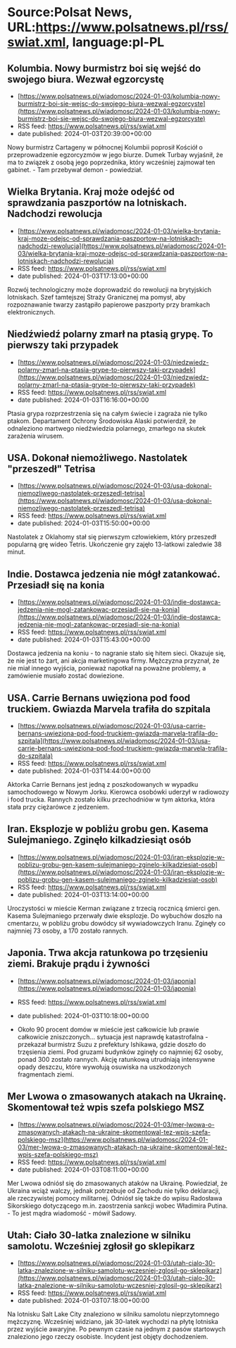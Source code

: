 # Source:Polsat News, URL:https://www.polsatnews.pl/rss/swiat.xml, language:pl-PL

## Kolumbia. Nowy burmistrz boi się wejść do swojego biura. Wezwał egzorcystę
 - [https://www.polsatnews.pl/wiadomosc/2024-01-03/kolumbia-nowy-burmistrz-boi-sie-wejsc-do-swojego-biura-wezwal-egzorcyste](https://www.polsatnews.pl/wiadomosc/2024-01-03/kolumbia-nowy-burmistrz-boi-sie-wejsc-do-swojego-biura-wezwal-egzorcyste)
 - RSS feed: https://www.polsatnews.pl/rss/swiat.xml
 - date published: 2024-01-03T20:39:00+00:00

Nowy burmistrz Cartageny w północnej Kolumbii poprosił Kościół o przeprowadzenie egzorcyzmów w jego biurze. Dumek Turbay wyjaśnił, że ma to związek z osobą jego poprzednika, który wcześniej zajmował ten gabinet. - Tam przebywał demon - powiedział.

## Wielka Brytania. Kraj może odejść od sprawdzania paszportów na lotniskach. Nadchodzi rewolucja
 - [https://www.polsatnews.pl/wiadomosc/2024-01-03/wielka-brytania-kraj-moze-odejsc-od-sprawdzania-paszportow-na-lotniskach-nadchodzi-rewolucja](https://www.polsatnews.pl/wiadomosc/2024-01-03/wielka-brytania-kraj-moze-odejsc-od-sprawdzania-paszportow-na-lotniskach-nadchodzi-rewolucja)
 - RSS feed: https://www.polsatnews.pl/rss/swiat.xml
 - date published: 2024-01-03T17:13:00+00:00

Rozwój technologiczny może doprowadzić do rewolucji na brytyjskich lotniskach. Szef tamtejszej Straży Granicznej ma pomysł, aby rozpoznawanie twarzy zastąpiło papierowe paszporty przy bramkach elektronicznych.

## Niedźwiedź polarny zmarł na ptasią grypę. To pierwszy taki przypadek
 - [https://www.polsatnews.pl/wiadomosc/2024-01-03/niedzwiedz-polarny-zmarl-na-ptasia-grype-to-pierwszy-taki-przypadek](https://www.polsatnews.pl/wiadomosc/2024-01-03/niedzwiedz-polarny-zmarl-na-ptasia-grype-to-pierwszy-taki-przypadek)
 - RSS feed: https://www.polsatnews.pl/rss/swiat.xml
 - date published: 2024-01-03T16:16:00+00:00

Ptasia grypa rozprzestrzenia się na całym świecie i zagraża nie tylko ptakom. Departament Ochrony Środowiska Alaski potwierdził, że odnaleziono martwego niedźwiedzia polarnego, zmarłego na skutek zarażenia wirusem.

## USA. Dokonał niemożliwego. Nastolatek "przeszedł" Tetrisa
 - [https://www.polsatnews.pl/wiadomosc/2024-01-03/usa-dokonal-niemozliwego-nastolatek-przeszedl-tetrisa](https://www.polsatnews.pl/wiadomosc/2024-01-03/usa-dokonal-niemozliwego-nastolatek-przeszedl-tetrisa)
 - RSS feed: https://www.polsatnews.pl/rss/swiat.xml
 - date published: 2024-01-03T15:50:00+00:00

Nastolatek z Oklahomy stał się pierwszym człowiekiem, który przeszedł popularną grę wideo Tetris. Ukończenie gry zajęło 13-latkowi zaledwie 38 minut.

## Indie. Dostawca jedzenia nie mógł zatankować. Przesiadł się na konia
 - [https://www.polsatnews.pl/wiadomosc/2024-01-03/indie-dostawca-jedzenia-nie-mogl-zatankowac-przesiadl-sie-na-konia](https://www.polsatnews.pl/wiadomosc/2024-01-03/indie-dostawca-jedzenia-nie-mogl-zatankowac-przesiadl-sie-na-konia)
 - RSS feed: https://www.polsatnews.pl/rss/swiat.xml
 - date published: 2024-01-03T15:43:00+00:00

Dostawca jedzenia na koniu - to nagranie stało się hitem sieci. Okazuje się, że nie jest to żart, ani akcja marketingowa firmy. Mężczyzna przyznał, że nie miał innego wyjścia, ponieważ napotkał na poważne problemy, a zamówienie musiało zostać dowiezione.

## USA. Carrie Bernans uwięziona pod food truckiem. Gwiazda Marvela trafiła do szpitala
 - [https://www.polsatnews.pl/wiadomosc/2024-01-03/usa-carrie-bernans-uwieziona-pod-food-truckiem-gwiazda-marvela-trafila-do-szpitala](https://www.polsatnews.pl/wiadomosc/2024-01-03/usa-carrie-bernans-uwieziona-pod-food-truckiem-gwiazda-marvela-trafila-do-szpitala)
 - RSS feed: https://www.polsatnews.pl/rss/swiat.xml
 - date published: 2024-01-03T14:44:00+00:00

Aktorka Carrie Bernans jest jedną z poszkodowanych w wypadku samochodowego w Nowym Jorku. Kierowca osobówki uderzył w radiowozy i food trucka. Rannych zostało kilku przechodniów w tym aktorka, która stała przy ciężarówce z jedzeniem.

## Iran. Eksplozje w pobliżu grobu gen. Kasema Sulejmaniego. Zginęło kilkadziesiąt osób
 - [https://www.polsatnews.pl/wiadomosc/2024-01-03/iran-eksplozje-w-poblizu-grobu-gen-kasem-sulejmaniego-zginelo-kilkadziesiat-osob](https://www.polsatnews.pl/wiadomosc/2024-01-03/iran-eksplozje-w-poblizu-grobu-gen-kasem-sulejmaniego-zginelo-kilkadziesiat-osob)
 - RSS feed: https://www.polsatnews.pl/rss/swiat.xml
 - date published: 2024-01-03T13:14:00+00:00

Uroczystości w mieście Kerman związane z trzecią rocznicą śmierci gen. Kasema Sulejmaniego przerwały dwie eksplozje. Do wybuchów doszło na cmentarzu, w pobliżu grobu dowódcy sił wywiadowczych Iranu. Zginęły co najmniej 73 osoby, a 170 zostało rannych.

## Japonia. Trwa akcja ratunkowa po trzęsieniu ziemi. Brakuje prądu i żywności
 - [https://www.polsatnews.pl/wiadomosc/2024-01-03/japonia](https://www.polsatnews.pl/wiadomosc/2024-01-03/japonia)
 - RSS feed: https://www.polsatnews.pl/rss/swiat.xml
 - date published: 2024-01-03T10:18:00+00:00

- Około 90 procent domów w mieście jest całkowicie lub prawie całkowicie zniszczonych... sytuacja jest naprawdę katastrofalna - przekazał burmistrz Suzu z prefektury Ishikawa, gdzie doszło do trzęsienia ziemi. Pod gruzami budynków zginęły co najmniej 62 osoby, ponad 300 zostało rannych. Akcję ratunkową utrudniają intensywne opady deszczu, które wywołują osuwiska na uszkodzonych fragmentach ziemi.

## Mer Lwowa o zmasowanych atakach na Ukrainę. Skomentował też wpis szefa polskiego MSZ
 - [https://www.polsatnews.pl/wiadomosc/2024-01-03/mer-lwowa-o-zmasowanych-atakach-na-ukraine-skomentowal-tez-wpis-szefa-polskiego-msz](https://www.polsatnews.pl/wiadomosc/2024-01-03/mer-lwowa-o-zmasowanych-atakach-na-ukraine-skomentowal-tez-wpis-szefa-polskiego-msz)
 - RSS feed: https://www.polsatnews.pl/rss/swiat.xml
 - date published: 2024-01-03T08:11:00+00:00

Mer Lwowa odniósł się do zmasowanych ataków na Ukrainę. Powiedział, że Ukraina wciąż walczy, jednak potrzebuje od Zachodu nie tylko deklaracji, ale rzeczywistej pomocy militarnej. Odniósł się także do wpisu Radosława Sikorskiego dotyczącego m.in. zaostrzenia sankcji wobec Władimira Putina. - To jest mądra wiadomość - mówił Sadowy.

## Utah: Ciało 30-latka znalezione w silniku samolotu. Wcześniej zgłosił go sklepikarz
 - [https://www.polsatnews.pl/wiadomosc/2024-01-03/utah-cialo-30-latka-znalezione-w-silniku-samolotu-wczesniej-zglosil-go-sklepikarz](https://www.polsatnews.pl/wiadomosc/2024-01-03/utah-cialo-30-latka-znalezione-w-silniku-samolotu-wczesniej-zglosil-go-sklepikarz)
 - RSS feed: https://www.polsatnews.pl/rss/swiat.xml
 - date published: 2024-01-03T07:18:00+00:00

Na lotnisku Salt Lake City znaleziono w silniku samolotu nieprzytomnego mężczyznę. Wcześniej widziano, jak 30-latek wychodzi na płytę lotniska przez wyjście awaryjne. Po pewnym czasie na jednym z pasów startowych znaleziono jego rzeczy osobiste. Incydent jest objęty dochodzeniem.

